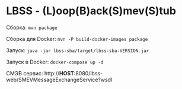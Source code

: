 # LBSS - (L)oop(B)ack(S)mev(S)tub

Сборка:
``mvn package``

Сборка для Docker:
``mvn -P build-docker-images package``

Запуск:
``java -jar lbss-sba/target/lbss-sba-VERSION.jar``

Запуск в Docker:
``docker-compose up -d``

СМЭВ сервис:
http://__HOST__:8080/lbss-web/SMEVMessageExchangeService?wsdl


